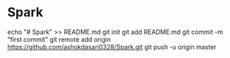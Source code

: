 # Spark
echo "# Spark" >> README.md
git init
git add README.md
git commit -m "first commit"
git remote add origin https://github.com/ashokdasari0328/Spark.git
git push -u origin master
